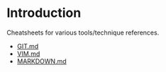 # Introduction 
Cheatsheets for various tools/technique references.

* [GIT.md](GIT.md)
* [VIM.md](VIM.md)
* [MARKDOWN.md](MARKDOWN.md)
